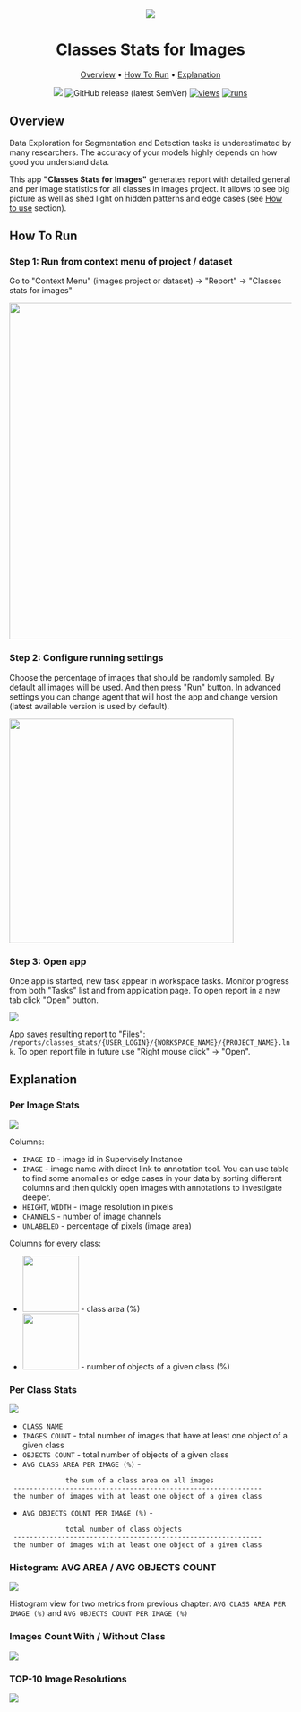 <div align="center" markdown> 

<img src="https://github-production-user-asset-6210df.s3.amazonaws.com/48245050/264698175-9d0e0f0d-a8ed-4ae2-9a5c-1327df3bd30e.png"/>

# Classes Stats for Images 
  
<p align="center">

  <a href="#overview">Overview</a> •
  <a href="#How-To-Run">How To Run</a> •
  <a href="#Explanation">Explanation</a>
</p>

[![](https://img.shields.io/badge/slack-chat-green.svg?logo=slack)](https://supervisely.com/slack) 
![GitHub release (latest SemVer)](https://img.shields.io/github/v/release/supervisely-ecosystem/classes-stats-for-images)
[![views](https://app.supervisely.com/img/badges/views/supervisely-ecosystem/classes-stats-for-images.png)](https://supervisely.com)
[![runs](https://app.supervisely.com/img/badges/runs/supervisely-ecosystem/classes-stats-for-images.png)](https://supervisely.com)

</div>

## Overview 

Data Exploration for Segmentation and Detection tasks is underestimated by many researchers. The accuracy of your models highly depends on how good you understand data. 

This app **"Classes Stats for Images"** generates report with detailed general and per image statistics for all classes in images project. It allows to see big picture as well as shed light on hidden patterns and edge cases (see <a href="#how-to-use">How to use</a> section).


## How To Run

### Step 1: Run from context menu of project / dataset

Go to "Context Menu" (images project or dataset) -> "Report" -> "Classes stats for images"

<img src="https://github-production-user-asset-6210df.s3.amazonaws.com/48245050/264698171-a5503512-37c7-4cfb-b96f-f9a3cb83541c.png" width="600"/>

### Step 2: Configure running settings

Choose the percentage of images that should be randomly sampled. By default all images will be used. And then press "Run" button. In advanced settings you can change agent that will host the app and change version (latest available version is used by default).

<img src="https://github-production-user-asset-6210df.s3.amazonaws.com/48245050/264698166-36c2fa3d-17bd-4c18-8eb1-c768ed5a094d.png" width="400"/>


### Step 3:  Open app

Once app is started, new task appear in workspace tasks. Monitor progress from both "Tasks" list and from application page. To open report in a new tab click "Open" button. 

<img src="https://github-production-user-asset-6210df.s3.amazonaws.com/48245050/264698164-98146f16-4e6c-4233-bb42-1442c70f1b94.png"/>

App saves resulting report to "Files": `/reports/classes_stats/{USER_LOGIN}/{WORKSPACE_NAME}/{PROJECT_NAME}.lnk`. To open report file in future use "Right mouse click" -> "Open".

## Explanation

### Per Image Stats
<img src="https://github-production-user-asset-6210df.s3.amazonaws.com/48245050/264698185-6938c2ba-be79-4fb2-8ca4-3f44b1530841.png"/>

Columns:
* `IMAGE ID` - image id in Supervisely Instance
* `IMAGE` - image name with direct link to annotation tool. You can use table to find some anomalies or edge cases in your data by sorting different columns and then quickly open images with annotations to investigate deeper. 
* `HEIGHT`, `WIDTH` - image resolution in pixels
* `CHANNELS` - number of image channels
* `UNLABELED` - percentage of pixels (image area)

Columns for every class:
* <img src="https://github-production-user-asset-6210df.s3.amazonaws.com/48245050/264698244-1506018e-a5b6-429e-821d-3b3ca534fa56.png" width="100"/> - class area (%)
* <img src="https://github-production-user-asset-6210df.s3.amazonaws.com/48245050/264698242-1da532f9-6bc5-4d1e-9aa4-a1f5de5e240e.png" width="100"/> - number of objects of a given class (%)

### Per Class Stats

<img src="https://github-production-user-asset-6210df.s3.amazonaws.com/48245050/264698193-af7ea3cb-95f8-43e1-9b19-00cee37a144a.png"/>

* `CLASS NAME`
* `IMAGES COUNT` - total number of images that have at least one object of a given class
* `OBJECTS COUNT` - total number of objects of a given class
* `AVG CLASS AREA PER IMAGE (%)` -

```
              the sum of a class area on all images               
 -------------------------------------------------------------- 
 the number of images with at least one object of a given class 
```
 
* `AVG OBJECTS COUNT PER IMAGE (%)` - 
```
              total number of class objects               
 -------------------------------------------------------------- 
 the number of images with at least one object of a given class 
```

### Histogram: AVG AREA / AVG OBJECTS COUNT

<img src="https://github-production-user-asset-6210df.s3.amazonaws.com/48245050/264698225-ae351c6c-8338-4dab-8036-54db6edcb7e4.png"/>

Histogram view for two metrics from previous chapter: `AVG CLASS AREA PER IMAGE (%)` and `AVG OBJECTS COUNT PER IMAGE (%)`

### Images Count With / Without Class

<img src="https://github-production-user-asset-6210df.s3.amazonaws.com/48245050/264698204-abd4b045-b149-41cf-af89-af7108f2d6ce.png"/>

### TOP-10 Image Resolutions

<img src="https://github-production-user-asset-6210df.s3.amazonaws.com/48245050/264698156-bb9c564a-22ca-4757-8aa4-753059850af9.png"/>
